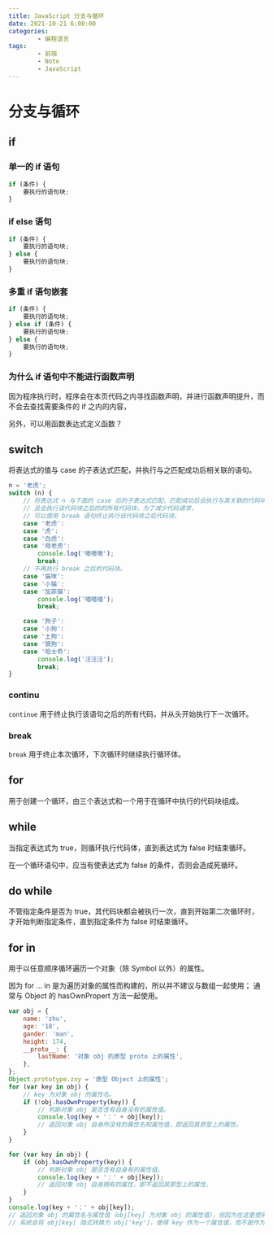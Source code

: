 ```yaml
---
title: JavaScript 分支与循环
date: 2021-10-21 6:00:00
categories:
        - 编程语言
tags:
        - 前端
        - Note
        - JavaScript
---
```


# 分支与循环

## if

### 单一的 if 语句

```JavaScript
if (条件) {
	要执行的语句块;
}
```

### if else 语句

```JavaScript
if (条件) {
	要执行的语句块;
} else {
	要执行的语句块;
}
```

### 多重 if 语句嵌套

```javascript
if (条件) {
	要执行的语句块;
} else if (条件) {
	要执行的语句块;
} else {
	要执行的语句块;
}
```

### 为什么 if 语句中不能进行函数声明

因为程序执行时，程序会在本页代码之内寻找函数声明，并进行函数声明提升，而不会去查找需要条件的 if 之内的内容，

另外，可以用函数表达式定义函数？

## switch

将表达式的值与 case 的子表达式匹配，并执行与之匹配成功后相关联的语句。

```JavaScript
n = '老虎';
switch (n) {
	// 将表达式 n 与下面的 case 后的子表达式匹配，匹配成功后会执行与其关联的代码块，
	// 且会执行该代码块之后的的所有代码块，为了减少代码请求，
	// 可以使用 break 语句终止执行该代码块之后代码块。
	case '老虎':
	case '虎':
	case '白虎':
	case '母老虎':
		console.log('嗷嗷嗷');
		break;
	// 不再执行 break 之后的代码块。
	case '猫咪':
	case '小猫':
	case '加菲猫':
		console.log('喵喵喵');
		break;

	case '狗子':
	case '小狗':
	case '土狗':
	case '狼狗':
	case '哈士奇':
		console.log('汪汪汪');
		break;
}
```

### continu

`continue` 用于终止执行该语句之后的所有代码，并从头开始执行下一次循环。

### break

`break` 用于终止本次循环，下次循环时继续执行循环体。

## for

用于创建一个循环，由三个表达式和一个用于在循环中执行的代码块组成。

## while

当指定表达式为 true，则循环执行代码体，直到表达式为 false 时结束循环。

在一个循环语句中，应当有使表达式为 false 的条件，否则会造成死循环。

## do while

不管指定条件是否为 true，其代码块都会被执行一次，直到开始第二次循环时，才开始判断指定条件，直到指定条件为 false 时结束循环。

## for in

用于以任意顺序循环遍历一个对象（除 Symbol 以外）的属性。

因为 for ... in 是为遍历对象的属性而构建的，所以并不建议与数组一起使用； 通常与 Object 的 hasOwnPropert 方法一起使用。

```JavaScript
var obj = {
	name: 'zhu',
	age: '18',
	gander: 'man',
	height: 174,
	__proto__: {
		lastName: '对象 obj 的原型 proto 上的属性',
	},
};
Object.prototype.zxy = '原型 Object 上的属性';
for (var key in obj) {
	// key 为对象 obj 的属性名。
	if (!obj.hasOwnProperty(key)) {
		// 判断对象 obj 是否含有自身没有的属性值。
		console.log(key + '：' + obj[key]);
		// 返回对象 obj 自身所没有的属性名和属性值，即返回其原型上的属性。
	}
}
```

```JavaScript
for (var key in obj) {
	if (obj.hasOwnProperty(key)) {
		// 判断对象 obj 是否含有自身有的属性值。
		console.log(key + '：' + obj[key]);
		// 返回对象 obj 自身拥有的属性，即不返回其原型上的属性。
	}
}
console.log(key + '：' + obj[key]);
// 返回对象 obj 的属性名与属性值（obj[key] 为对象 obj 的属性值），但因为在这里使用了 obj.key，
// 系统会将 obj[key] 隐式转换为 obj['key']，使得 key 作为一个属性值，而不是作为一个变量。
```
